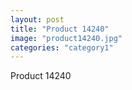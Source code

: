 ```yaml
---
layout: post
title: "Product 14240"
image: "product14240.jpg"
categories: "category1"
---
```

Product 14240
